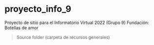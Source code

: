 # proyecto_info_9
Proyecto de sitio para el Informatorio Virtual 2022 (Grupo 9)
Fundación: Botellas de amor
> Source folder (carpeta de recursos generales)
